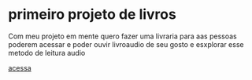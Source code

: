 # primeiro projeto de livros

Com meu projeto em mente quero fazer uma livraria para aas pessoas poderem acessar e poder ouvir livroaudio de seu gosto e esxplorar 
esse metodo de leitura audio


[acessa](https://marcio231998.github.io/sebo.com)
